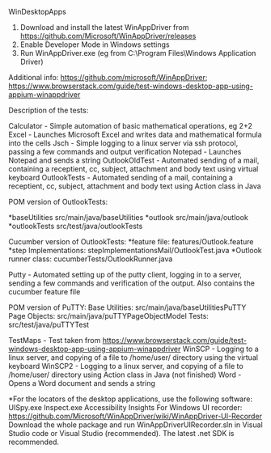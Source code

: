 WinDesktopApps

1. Download and install the latest WinAppDriver from https://github.com/Microsoft/WinAppDriver/releases
2. Enable Developer Mode in Windows settings
3. Run WinAppDriver.exe (eg from C:\Program Files\Windows Application Driver)

Additional info: https://github.com/microsoft/WinAppDriver; https://www.browserstack.com/guide/test-windows-desktop-app-using-appium-winappdriver

Description of the tests:

Calculator - Simple automation of basic mathematical operations, eg 2+2
Excel - Launches Microsoft Excel and writes data and mathematical formula into the cells
Jsch - Simple logging to a linux server via ssh protocol, passing a few commands and output verification
Notepad - Launches Notepad and sends a string
OutlookOldTest - Automated sending of a mail, containing a receptient, cc, subject, attachment and body text using virtual keyboard
OutlookTests - Automated sending of a mail, containing a receptient, cc, subject, attachment and body text using Action class in Java

POM version of OutlookTests:

*baseUtilities src/main/java/baseUtilities
*outlook src/main/java/outlook
*outlookTests src/test/java/outlookTests

Cucumber version of OutlookTests:
*feature file: features/Outlook.feature
*step Implementations: stepImplementationsMail/OutlookTest.java
*Outlook runner class: cucumberTests/OutlookRunner.java

Putty -  Automated setting up of the putty client, logging in to a server, sending a few commands and verification of the output. Also contains the cucumber feature file

POM version of PuTTY:
Base Utilities: src/main/java/baseUtilitiesPuTTY
Page Objects: src/main/java/puTTYPageObjectModel
Tests: src/test/java/puTTYTest


TestMaps - Test taken from https://www.browserstack.com/guide/test-windows-desktop-app-using-appium-winappdriver
WinSCP - Logging to a linux server, and copying of a file to /home/user/ directory using the virtual keyboard
WinSCP2 - Logging to a linux server, and copying of a file to /home/user/ directory using Action class in Java (not finished)
Word - Opens a Word document and sends a string



*For the locators of the desktop applications, use the following software:
UISpy.exe
Inspect.exe
Accessibility Insights For Windows
UI recorder: https://github.com/Microsoft/WinAppDriver/wiki/WinAppDriver-UI-Recorder
Download the whole package and run WinAppDriverUIRecorder.sln in Visual Studio code or Visual Studio (recommended). The latest .net SDK is recommended.



